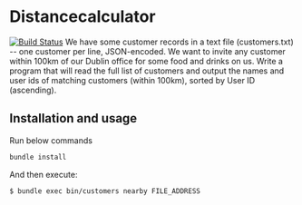 
# Distancecalculator
[![Build Status](https://travis-ci.org/yottanami/distancecalculator.svg?branch=master)](https://travis-ci.org/yottanami/distancecalculator)
We have some customer records in a text file (customers.txt) -- one customer per line, JSON-encoded. We want to invite any customer within 100km of our Dublin office for some food and drinks on us. Write a program that will read the full list of customers and output the names and user ids of matching customers (within 100km), sorted by User ID (ascending).



## Installation and usage

Run below commands

```bash
bundle install
```

And then execute:

    $ bundle exec bin/customers nearby FILE_ADDRESS
